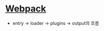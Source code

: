 # [Webpack](https://www.zerocho.com/category/Webpack/post/58aa916d745ca90018e5301d)
* entry -> loader -> plugins -> output의 흐름
